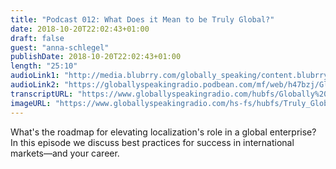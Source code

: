 ```yaml
---
title: "Podcast 012: What Does it Mean to be Truly Global?"
date: 2018-10-20T22:02:43+01:00
draft: false
guest: "anna-schlegel"
publishDate: 2018-10-20T22:02:43+01:00
length: "25:10"
audioLink1: "http://media.blubrry.com/globally_speaking/content.blubrry.com/globally_speaking/Globally-Speaking-0120_What-Does-it-Mean-to-be-Truly-Global.mp3"
audioLink2: "https://globallyspeakingradio.podbean.com/mf/web/h47bzj/Globally-Speaking-0120_What-Does-it-Mean-to-be-Truly-Global.mp3"
transcriptURL: "https://www.globallyspeakingradio.com/hubfs/Globally%20Speaking%20Episode%20Transcripts/Globally_Speaking_Podcast_012-Transcript.docx"
imageURL: "https://www.globallyspeakingradio.com/hs-fs/hubfs/Truly_Global.jpg"
---
```

What's the roadmap for elevating localization's role in a global enterprise? In this episode we discuss best practices for success in international markets—and your career.
